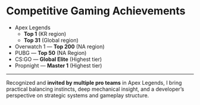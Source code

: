 # **Competitive Gaming Achievements**
- Apex Legends
  - **Top 1** (KR region)
  - **Top 31** (Global region)
- Overwatch 1 — **Top 200** (NA region)
- PUBG — **Top 50** (NA Region)
- CS:GO — **Global Elite** (Highest tier)
- Propnight — **Master 1** (Highest tier)

---
Recognized and **invited by multiple pro teams** in Apex Legends, I bring practical balancing instincts, deep mechanical insight, and a developer’s perspective on strategic systems and gameplay structure.